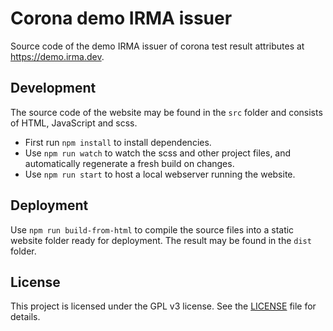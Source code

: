 # Corona demo IRMA issuer

Source code of the demo IRMA issuer of corona test result attributes at https://demo.irma.dev.

## Development

The source code of the website may be found in the `src` folder and consists of HTML, JavaScript and scss.

* First run `npm install` to install dependencies.
* Use `npm run watch` to watch the scss and other project files, and automatically regenerate a fresh build on changes.
* Use `npm run start` to host a local webserver running the website.

## Deployment

Use `npm run build-from-html` to compile the source files into a static website folder ready for deployment. The result may be found in the `dist` folder.

## License

This project is licensed under the GPL v3 license. See the [LICENSE](LICENSE) file for details.
